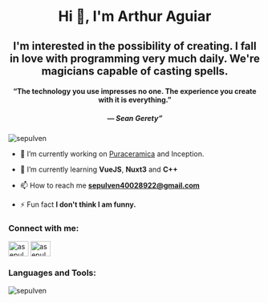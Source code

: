 <h1 align="center">Hi 👋, I'm Arthur Aguiar</h1>
<h2 align="center">I'm interested in the possibility of creating. I fall in love with programming very much daily.  We're magicians capable of casting spells.</h3>

<h4 align="center">“The technology you use impresses no one. The experience you create with it is everything.”</h4>
<h5 align="center"> — Sean Gerety”</h5>

<p align="left"> <img src="https://komarev.com/ghpvc/?username=sepulven&label=Profile%20views&color=1a5fb4&style=flat" alt="sepulven" /> </p>

- 🔭 I’m currently working on [Puraceramica](www.puraceramica.pt) and Inception.

- 🌱 I’m currently learning **VueJS**, **Nuxt3** and **C++**

- 📫 How to reach me **sepulven40028922@gmail.com**

- ⚡ Fun fact **I don't think I am funny.**

<h3 align="left">Connect with me:</h3>
<p align="left">
<a href="https://twitter.com/asepulven" target="blank"><img align="center" src="https://raw.githubusercontent.com/rahuldkjain/github-profile-readme-generator/master/src/images/icons/Social/twitter.svg" alt="asepulven" height="30" width="40" /></a>
<a href="https://instagram.com/asepulven" target="blank"><img align="center" src="https://raw.githubusercontent.com/rahuldkjain/github-profile-readme-generator/master/src/images/icons/Social/instagram.svg" alt="asepulven" height="30" width="40" /></a>
</p>

<h3 align="left">Languages and Tools:</h3>

<p><img align="center" src="https://github-readme-streak-stats.herokuapp.com/?user=sepulven&theme=dark" alt="sepulven" /></p>
